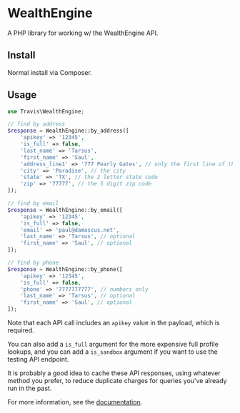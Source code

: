 # WealthEngine

A PHP library for working w/ the WealthEngine API.

## Install

Normal install via Composer.

## Usage

```php
use Travis\WealthEngine;

// find by address
$response = WealthEngine::by_address([
	'apikey' => '12345',
	'is_full' => false,
	'last_name' => 'Tarsus',
	'first_name' => 'Saul',
	'address_line1' => '777 Pearly Gates', // only the first line of the address, no suites
	'city' => 'Paradise', // the city
	'state' => 'TX', // the 2 letter state code
	'zip' => '77777', // the 5 digit zip code
]);

// find by email
$response = WealthEngine::by_email([
	'apikey' => '12345',
	'is_full' => false,
	'email' => 'paul@damascus.net',
	'last_name' => 'Tarsus', // optional
	'first_name' => 'Saul', // optional
]);

// find by phone
$response = WealthEngine::by_phone([
	'apikey' => '12345',
	'is_full' => false,
	'phone' => '7777777777', // numbers only
	'last_name' => 'Tarsus', // optional
	'first_name' => 'Saul', // optional
]);
```

Note that each API call includes an ``apikey`` value in the payload, which is required.

You can also add a ``is_full`` argument for the more expensive full profile lookups, and you can add a ``is_sandbox`` argument if you want to use the testing API endpoint.

It is probably a good idea to cache these API responses, using whatever method you prefer, to reduce duplicate charges for queries you've already run in the past.

For more information, see the [documentation](https://dev.wealthengine.com/documentation).